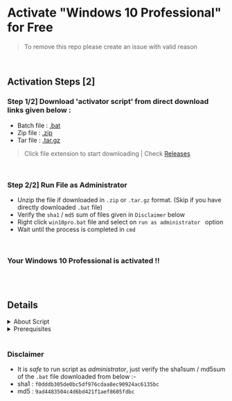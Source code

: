 # Activate "Windows 10 Professional" for Free 

> To remove this repo please create an issue with valid reason

<br>



## Activation Steps [2]

### Step 1/2] Download 'activator script' from direct download links given below :

- Batch file : [.bat](https://github.com/Divinemonk/win10pro/releases/download/activator/win10pro.bat)
- Zip file   : [.zip](https://github.com/Divinemonk/win10pro/archive/refs/tags/activator.zip)
- Tar file   : [.tar.gz](https://github.com/Divinemonk/win10pro/archive/refs/tags/activator.tar.gz)
> Click file extension to start downloading | Check [Releases](https://github.com/Divinemonk/win10pro/releases)

<br>

### Step 2/2] Run File as Administrator

- Unzip the file if downloaded in `.zip` or `.tar.gz` format. (Skip if you have directly downloaded `.bat` file)
- Verify the `sha1` / `md5` sum of files given in `Disclaimer` below
- Right click ` win10pro.bat ` file and select on `run as administrator ` option
- Wait until the process is completed in `cmd`

<br>

### Your Windows 10 Professional is activated !!

<br>
<br>

<!-- &nbsp; 1
&ensp; 2
&emsp; 4
 -->
 
## Details

<details>
  <summary>About Script</summary>
  &ensp; <pre> The script to activate is written in 'Batch Files' (.bat extension) </pre>
  <br>
</details>

<details>
  <summary>Prerequisites</summary>
  &ensp; <pre> "Windows 10 Pro"  installed as main Operating System / as Virtual Machine </pre>
  &ensp; <pre> Administrative privileges to run the file and activate windows </pre>
  <br>
</details>


<br>

### Disclaimer

- It is *safe* to run script as *administrator*, just verify the sha1sum / md5sum of the `.bat` file downloaded from below :-
- sha1 : `f0dddb305de0bc5df976cdaa8ec90924ac6135bc`
- md5 : `9ad4483504c4d6bd421f1aef8605fdbc`

<br>
